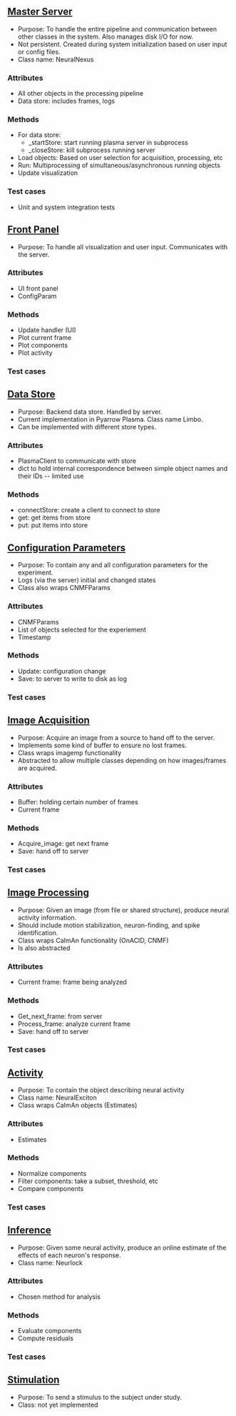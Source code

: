 ## [Master Server](server)
 - Purpose: To handle the entire pipeline and communication between other classes in the system. Also manages disk I/O for now.
 - Not persistent. Created during system initialization based on user input or config files.
 - Class name: NeuralNexus

### Attributes
 - All other objects in the processing pipeline
 - Data store: includes frames, logs
### Methods
 - For data store:
    - _startStore: start running plasma server in subprocess
    - _closeStore: kill subprocess running server
 - Load objects: Based on user selection for acquisition, processing, etc
 - Run: Multiprocessing of simultaneous/asynchronous running objects
 - Update visualization
### Test cases
 - Unit and system integration tests


## [Front Panel](front-panel)
 - Purpose: To handle all visualization and user input. Communicates with the server. 

### Attributes
 - UI front panel
 - ConfigParam
### Methods
 - Update handler (UI)
 - Plot current frame
 - Plot components
 - Plot activity
### Test cases


## [Data Store](store)
 - Purpose: Backend data store. Handled by server.
 - Current implementation in Pyarrow Plasma. Class name Limbo.
 - Can be implemented with different store types.

### Attributes
 - PlasmaClient to communicate with store
 - dict to hold internal correspondence between simple object names and their IDs  -- limited use
### Methods
 - connectStore: create a client to connect to store
 - get: get items from store
 - put: put items into store


## [Configuration Parameters](config-params)
 - Purpose: To contain any and all configuration parameters for the experiment.
 - Logs (via the server) initial and changed states
 - Class also wraps CNMFParams

### Attributes
 - CNMFParams
 - List of objects selected for the experiement
 - Timestamp
### Methods
 - Update: configuration change
 - Save: to server to write to disk as log
### Test cases


## [Image Acquisition](acquisition)
 - Purpose: Acquire an image from a source to hand off to the server.
 - Implements some kind of buffer to ensure no lost frames.
 - Class wraps imagemp functionality
 - Abstracted to allow multiple classes depending on how images/frames are acquired.

### Attributes
 - Buffer: holding certain number of frames
 - Current frame
### Methods
 - Acquire_image: get next frame
 - Save: hand off to server
### Test cases


## [Image Processing](process)
 - Purpose: Given an image (from file or shared structure), produce neural activity information.
 - Should include motion stabilization, neuron-finding, and spike identification.
 - Class wraps CaImAn functionality (OnACID, CNMF)
 - Is also abstracted

### Attributes
 - Current frame: frame being analyzed
### Methods
 - Get_next_frame: from server
 - Process_frame: analyze current frame
 - Save: hand off to server
### Test cases


## [Activity](activity)
 - Purpose: To contain the object describing neural activity
 - Class name: NeuralExciton
 - Class wraps CaImAn objects (Estimates)

### Attributes
 - Estimates
### Methods
 - Normalize components
 - Filter components: take a subset, threshold, etc
 - Compare components
### Test cases


## [Inference](inference)
 - Purpose: Given some neural activity, produce an online estimate of the effects of each neuron's response. 
 - Class name: Neurlock

### Attributes
 - Chosen method for analysis
### Methods 
 - Evaluate components
 - Compute residuals
### Test cases


## [Stimulation](stimulation)
 - Purpose: To send a stimulus to the subject under study.
 - Class: not yet implemented